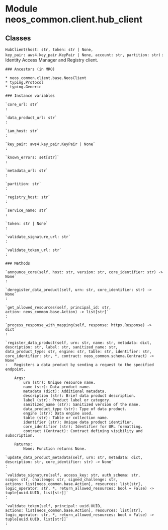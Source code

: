 Module neos_common.client.hub_client
====================================

Classes
-------

`HubClient(host: str, token: str | None, key_pair: aws4.key_pair.KeyPair | None, account: str, partition: str)`
:   Identity Access Manager and Registry client.

    ### Ancestors (in MRO)

    * neos_common.client.base.NeosClient
    * typing.Protocol
    * typing.Generic

    ### Instance variables

    `core_url: str`
    :

    `data_product_url: str`
    :

    `iam_host: str`
    :

    `key_pair: aws4.key_pair.KeyPair | None`
    :

    `known_errors: set[str]`
    :

    `metadata_url: str`
    :

    `partition: str`
    :

    `registry_host: str`
    :

    `service_name: str`
    :

    `token: str | None`
    :

    `validate_signature_url: str`
    :

    `validate_token_url: str`
    :

    ### Methods

    `announce_core(self, host: str, version: str, core_identifier: str) ‑> None`
    :

    `deregister_data_product(self, urn: str, core_identifier: str) ‑> None`
    :

    `get_allowed_resources(self, principal_id: str, action: neos_common.base.Action) ‑> list[str]`
    :

    `process_response_with_mapping(self, response: httpx.Response) ‑> dict`
    :

    `register_data_product(self, urn: str, name: str, metadata: dict, description: str, label: str, sanitized_name: str, data_product_type: str, engine: str, table: str, identifier: str, core_identifier: str, *, contract: neos_common.schema.Contract) ‑> None`
    :   Registers a data product by sending a request to the specified endpoint.
        
        Args:
            urn (str): Unique resource name.
            name (str): Data product name.
            metadata (dict): Additional metadata.
            description (str): Brief data product description.
            label (str): Product label or category.
            sanitized_name (str): Sanitized version of the name.
            data_product_type (str): Type of data product.
            engine (str): Data engine used.
            table (str): Table or collection name.
            identifier (str): Unique data product identifier.
            core_identifier (str): Identifier for URL formatting.
            contract (Contract): Contract defining visibility and subscription.
        
        Returns:
            None: Function returns None.

    `update_data_product_metadata(self, urn: str, metadata: dict, description: str, core_identifier: str) ‑> None`
    :

    `validate_signature(self, access_key: str, auth_schema: str, scope: str, challenge: str, signed_challenge: str, actions: list[neos_common.base.Action], resources: list[str], logic_operator: str, *, return_allowed_resources: bool = False) ‑> tuple[uuid.UUID, list[str]]`
    :

    `validate_token(self, principal: uuid.UUID, actions: list[neos_common.base.Action], resources: list[str], logic_operator: str, *, return_allowed_resources: bool = False) ‑> tuple[uuid.UUID, list[str]]`
    :